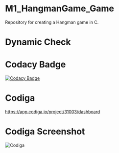 # M1_HangmanGame_Game
Repository for creating a Hangman game in C.

# Dynamic Check 

# Codacy Badge
[![Codacy Badge](https://app.codacy.com/project/badge/Grade/5490530f008141ca8e6666fa306d006d)](https://www.codacy.com/gh/Namanthakur97/M1_HangmanGame_Game/dashboard?utm_source=github.com&amp;utm_medium=referral&amp;utm_content=Namanthakur97/M1_HangmanGame_Game&amp;utm_campaign=Badge_Grade)

# Codiga 
https://app.codiga.io/project/31003/dashboard

# Codiga Screenshot

![Codiga](https://user-images.githubusercontent.com/88279906/153542262-85bc048d-e4fa-41a7-ae3f-b16607a3705a.jpg)
